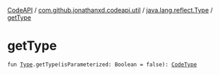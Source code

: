 [CodeAPI](../../index.md) / [com.github.jonathanxd.codeapi.util](../index.md) / [java.lang.reflect.Type](index.md) / [getType](.)

# getType

`fun `[`Type`](http://docs.oracle.com/javase/6/docs/api/java/lang/reflect/Type.html)`.getType(isParameterized: Boolean = false): `[`CodeType`](../../com.github.jonathanxd.codeapi.type/-code-type/index.md)